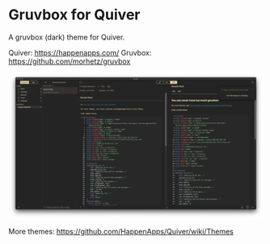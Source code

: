 # Gruvbox for Quiver
A gruvbox (dark) theme for Quiver.

Quiver: https://happenapps.com/
Gruvbox: https://github.com/morhetz/gruvbox

![quiver](https://raw.githubusercontent.com/kpbrown15/quiver_gruvbox/assets/screenshot.png)

More themes: https://github.com/HappenApps/Quiver/wiki/Themes
